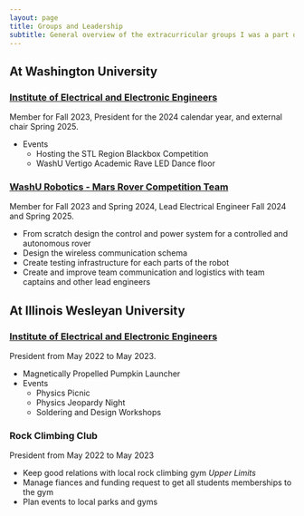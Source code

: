```yaml
---
layout: page
title: Groups and Leadership
subtitle: General overview of the extracurricular groups I was a part of in College with links to each for details
---
```


## At Washington University
### [Institute of Electrical and Electronic Engineers](activities/IEEE-WASHU.md)
Member for Fall 2023, President for the 2024 calendar year, and external chair Spring 2025.
- Events
  - Hosting the STL Region Blackbox Competition
  - WashU Vertigo Academic Rave LED Dance floor

### [WashU Robotics - Mars Rover Competition Team](activities/Robotics-WASHU.md)
Member for Fall 2023 and Spring 2024, Lead Electrical Engineer Fall 2024 and Spring 2025.
- From scratch design the control and power system for a controlled and autonomous rover
- Design the wireless communication schema
- Create testing infrastructure for each parts of the robot
- Create and improve team communication and logistics with team captains and other lead engineers

## At Illinois Wesleyan University 
### [Institute of Electrical and Electronic Engineers](activities/IEEE-IWU.md)
President from May 2022 to May 2023.
- Magnetically Propelled Pumpkin Launcher
- Events
  - Physics Picnic
  - Physics Jeopardy Night
  - Soldering and Design Workshops


### Rock Climbing Club
President from May 2022 to May 2023
- Keep good relations with local rock climbing gym _Upper Limits_
- Manage fiances and funding request to get all students memberships to the gym
- Plan events to local parks and gyms 


